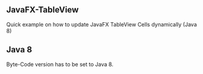 ## JavaFX-TableView
Quick example on how to update JavaFX TableView Cells dynamically (Java 8)

## Java 8
Byte-Code version has to be set to Java 8.
